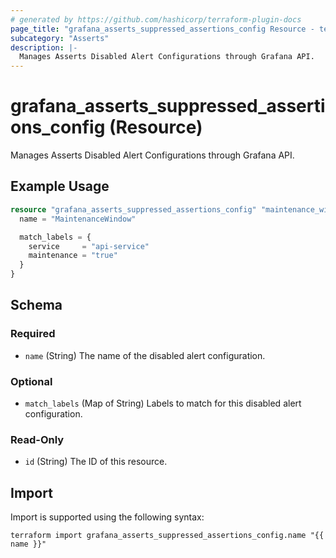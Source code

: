 ```yaml
---
# generated by https://github.com/hashicorp/terraform-plugin-docs
page_title: "grafana_asserts_suppressed_assertions_config Resource - terraform-provider-grafana"
subcategory: "Asserts"
description: |-
  Manages Asserts Disabled Alert Configurations through Grafana API.
---
```


# grafana_asserts_suppressed_assertions_config (Resource)

Manages Asserts Disabled Alert Configurations through Grafana API.

## Example Usage

```terraform
resource "grafana_asserts_suppressed_assertions_config" "maintenance_window" {
  name = "MaintenanceWindow"

  match_labels = {
    service     = "api-service"
    maintenance = "true"
  }
}
```

<!-- schema generated by tfplugindocs -->
## Schema

### Required

- `name` (String) The name of the disabled alert configuration.

### Optional

- `match_labels` (Map of String) Labels to match for this disabled alert configuration.

### Read-Only

- `id` (String) The ID of this resource.

## Import

Import is supported using the following syntax:

```shell
terraform import grafana_asserts_suppressed_assertions_config.name "{{ name }}"
```
